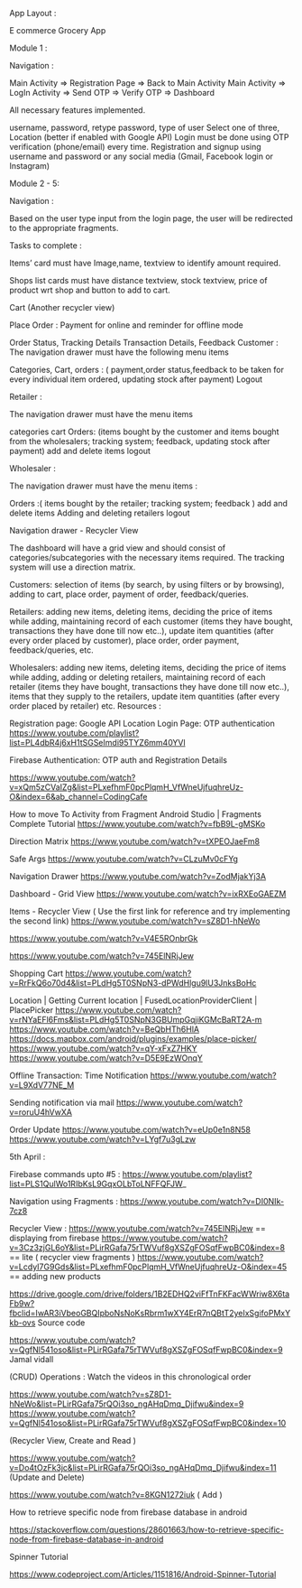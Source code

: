 App Layout :

E commerce Grocery App


Module 1 : 

Navigation :

Main Activity => Registration Page => Back to Main Activity
Main Activity => LogIn Activity => Send OTP => Verify OTP => Dashboard

All necessary features implemented.

username, password, retype password, type of user Select one of three, Location (better if enabled with Google API)
Login must be done using OTP verification (phone/email) every time.
Registration and signup using username and password or any social media (Gmail, Facebook login or Instagram)


Module 2 - 5: 

Navigation :

Based on the user type input from the login page, the user will be redirected to the appropriate fragments.

Tasks to complete :

Items’ card must have Image,name, textview to identify amount required.

Shops list cards must have distance textview, stock textview, price of product wrt shop and button to add to cart.

Cart (Another recycler view)

Place Order : Payment for online and reminder for offline mode

Order Status, Tracking Details Transaction Details, Feedback
Customer :
The navigation drawer must have the following menu items

Categories,
Cart, 
orders : ( payment,order status,feedback to be taken for every individual item ordered, updating stock after payment)
Logout

Retailer :

The navigation drawer must have the menu items

categories
cart
Orders: (items bought by the customer and items bought from the wholesalers; tracking system; feedback, updating stock after payment)
add and delete items
logout 

Wholesaler :

The navigation drawer must have the menu items :

Orders :( items bought by the retailer; tracking system; feedback )
add and delete items
Adding and deleting retailers
logout 









Navigation drawer - Recycler View

The dashboard will have a grid view and should consist of categories/subcategories with the necessary items required.
The tracking system will use a direction matrix. 

Customers: selection of items (by search, by using filters or by browsing), adding to cart, place order, payment of order, feedback/queries.  

Retailers: adding new items, deleting items, deciding the price of items while adding, maintaining record of each customer (items they have bought, transactions they have done till now etc..), update item quantities (after every order placed by customer), place order, order payment, feedback/queries, etc.  

Wholesalers: adding new items, deleting items, deciding the price of items while adding, adding or deleting retailers, maintaining record of each retailer (items they have bought, transactions they have done till now etc..), items that they supply to the retailers, update item quantities (after every order placed by retailer) etc.
Resources : 

Registration page: Google API Location
Login Page: OTP authentication https://www.youtube.com/playlist?list=PL4dbR4j6xH1tSGSeImdi95TYZ6mm40YVl

Firebase Authentication: OTP auth and Registration Details

https://www.youtube.com/watch?v=xQm5zCVaIZg&list=PLxefhmF0pcPlqmH_VfWneUjfuqhreUz-O&index=6&ab_channel=CodingCafe

How to move To Activity from Fragment Android Studio | Fragments Complete Tutorial
https://www.youtube.com/watch?v=fbB9L-gMSKo

Direction Matrix
https://www.youtube.com/watch?v=tXPEOJaeFm8

Safe Args
https://www.youtube.com/watch?v=CLzuMv0cFYg

Navigation Drawer
https://www.youtube.com/watch?v=ZodMjakYj3A

Dashboard - Grid View
https://www.youtube.com/watch?v=ixRXEoGAEZM

Items - Recycler View ( Use the first link for reference and try implementing the second link)
https://www.youtube.com/watch?v=sZ8D1-hNeWo

https://www.youtube.com/watch?v=V4E5ROnbrGk

https://www.youtube.com/watch?v=745ElNRjJew





Shopping Cart
https://www.youtube.com/watch?v=RrFkQ6o70d4&list=PLdHg5T0SNpN3-dPWdHlgu9lU3JnksBoHc


Location | Getting Current location | FusedLocationProviderClient | PlacePicker
https://www.youtube.com/watch?v=rNYaEFl6Fms&list=PLdHg5T0SNpN3GBUmpGqjiKGMcBaRT2A-m
https://www.youtube.com/watch?v=BeQbHTh6HlA
https://docs.mapbox.com/android/plugins/examples/place-picker/
https://www.youtube.com/watch?v=qY-xFxZ7HKY
https://www.youtube.com/watch?v=D5E9EzWOnqY

Offline Transaction: Time Notification
https://www.youtube.com/watch?v=L9XdV77NE_M

Sending notification via mail
https://www.youtube.com/watch?v=roruU4hVwXA

Order Update
https://www.youtube.com/watch?v=eUp0e1n8N58
https://www.youtube.com/watch?v=LYgf7u3gLzw











5th April :

Firebase commands upto #5 : https://www.youtube.com/playlist?list=PLS1QulWo1RIbKsL9GqxOLbToLNFFQFJW_

Navigation using Fragments :
 https://www.youtube.com/watch?v=DI0NIk-7cz8


Recycler View :
https://www.youtube.com/watch?v=745ElNRjJew == displaying from firebase
https://www.youtube.com/watch?v=3Cz3zjGL6oY&list=PLirRGafa75rTWVuf8gXSZgFOSqfFwpBC0&index=8  == lite ( recycler view fragments )
https://www.youtube.com/watch?v=LcdyI7G9Gds&list=PLxefhmF0pcPlqmH_VfWneUjfuqhreUz-O&index=45 == adding new products

https://drive.google.com/drive/folders/1B2EDHQ2viFfTnFKFacWWriw8X6taFb9w?fbclid=IwAR3iVbeoGBQIpboNsNoKsRbrm1wXY4ErR7nQBtT2yeIxSgifoPMxYkb-ovs
Source code

https://www.youtube.com/watch?v=QgfNl541oso&list=PLirRGafa75rTWVuf8gXSZgFOSqfFwpBC0&index=9
Jamal vidall


(CRUD) Operations : Watch the videos in this chronological order

https://www.youtube.com/watch?v=sZ8D1-hNeWo&list=PLirRGafa75rQOi3so_ngAHqDmq_Djifwu&index=9  
https://www.youtube.com/watch?v=QgfNl541oso&list=PLirRGafa75rTWVuf8gXSZgFOSqfFwpBC0&index=10

 (Recycler View, Create and Read )

https://www.youtube.com/watch?v=Do4tOzFk3jc&list=PLirRGafa75rQOi3so_ngAHqDmq_Djifwu&index=11  (Update and Delete)

https://www.youtube.com/watch?v=8KGN1272iuk ( Add )






How to retrieve specific node from firebase database in android

https://stackoverflow.com/questions/28601663/how-to-retrieve-specific-node-from-firebase-database-in-android

Spinner Tutorial

https://www.codeproject.com/Articles/1151816/Android-Spinner-Tutorial

